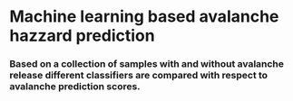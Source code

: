 # Machine learning based avalanche hazzard prediction
### Based on a collection of samples with and without avalanche release different classifiers are compared with respect to avalanche prediction scores.
